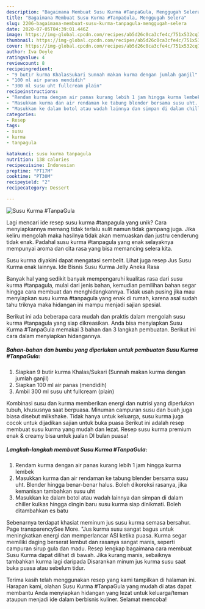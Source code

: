 ```yaml
---
description: "Bagaimana Membuat Susu Kurma #TanpaGula, Menggugah Selera"
title: "Bagaimana Membuat Susu Kurma #TanpaGula, Menggugah Selera"
slug: 2206-bagaimana-membuat-susu-kurma-tanpagula-menggugah-selera
date: 2020-07-05T04:39:01.446Z
image: https://img-global.cpcdn.com/recipes/ab5d26c0ca3cfe4c/751x532cq70/susu-kurma-tanpagula-foto-resep-utama.jpg
thumbnail: https://img-global.cpcdn.com/recipes/ab5d26c0ca3cfe4c/751x532cq70/susu-kurma-tanpagula-foto-resep-utama.jpg
cover: https://img-global.cpcdn.com/recipes/ab5d26c0ca3cfe4c/751x532cq70/susu-kurma-tanpagula-foto-resep-utama.jpg
author: Iva Doyle
ratingvalue: 4
reviewcount: 8
recipeingredient:
- "9 butir kurma KhalasSukari Sunnah makan kurma dengan jumlah ganjil"
- "100 ml air panas mendidih"
- "300 ml susu uht fullcream plain"
recipeinstructions:
- "Rendam kurma dengan air panas kurang lebih 1 jam hingga kurma lembek"
- "Masukkan kurma dan air rendaman ke tabung blender bersama susu uht. Blender hingga benar-benar halus. Boleh dikoreksi rasanya, jika kemanisan tambahkan susu uht"
- "Masukkan ke dalam botol atau wadah lainnya dan simpan di dalam chiller kulkas hingga dingin baru susu kurma siap dinikmati. Boleh ditambahkan es batu"
categories:
- Resep
tags:
- susu
- kurma
- tanpagula

katakunci: susu kurma tanpagula 
nutrition: 138 calories
recipecuisine: Indonesian
preptime: "PT17M"
cooktime: "PT30M"
recipeyield: "2"
recipecategory: Dessert

---
```



![Susu Kurma #TanpaGula](https://img-global.cpcdn.com/recipes/ab5d26c0ca3cfe4c/751x532cq70/susu-kurma-tanpagula-foto-resep-utama.jpg)

Lagi mencari ide resep susu kurma #tanpagula yang unik? Cara menyiapkannya memang tidak terlalu sulit namun tidak gampang juga. Jika keliru mengolah maka hasilnya tidak akan memuaskan dan justru cenderung tidak enak. Padahal susu kurma #tanpagula yang enak selayaknya mempunyai aroma dan cita rasa yang bisa memancing selera kita.

Susu kurma diyakini dapat mengatasi sembelit. Lihat juga resep Jus Susu Kurma enak lainnya. Ide Bisnis Susu Kurma Jelly Aneka Rasa

Banyak hal yang sedikit banyak mempengaruhi kualitas rasa dari susu kurma #tanpagula, mulai dari jenis bahan, kemudian pemilihan bahan segar hingga cara membuat dan menghidangkannya. Tidak usah pusing jika mau menyiapkan susu kurma #tanpagula yang enak di rumah, karena asal sudah tahu triknya maka hidangan ini mampu menjadi sajian spesial.


Berikut ini ada beberapa cara mudah dan praktis dalam mengolah susu kurma #tanpagula yang siap dikreasikan. Anda bisa menyiapkan Susu Kurma #TanpaGula memakai 3 bahan dan 3 langkah pembuatan. Berikut ini cara dalam menyiapkan hidangannya.

<!--inarticleads1-->

##### Bahan-bahan dan bumbu yang diperlukan untuk pembuatan Susu Kurma #TanpaGula:

1. Siapkan 9 butir kurma Khalas/Sukari (Sunnah makan kurma dengan jumlah ganjil)
1. Siapkan 100 ml air panas (mendidih)
1. Ambil 300 ml susu uht fullcream (plain)


Kombinasi susu dan kurma memberikan energi dan nutrisi yang diperlukan tubuh, khususnya saat berpuasa. Minuman campuran susu dan buah juga biasa disebut milkshake. Tidak hanya untuk keluarga, susu kurma juga cocok untuk dijadikan sajian untuk buka puasa Berikut ini adalah resep membuat susu kurma yang mudah dan lezat. Resep susu kurma premium enak &amp; creamy bisa untuk jualan DI bulan puasa! 

<!--inarticleads2-->

##### Langkah-langkah membuat Susu Kurma #TanpaGula:

1. Rendam kurma dengan air panas kurang lebih 1 jam hingga kurma lembek
1. Masukkan kurma dan air rendaman ke tabung blender bersama susu uht. Blender hingga benar-benar halus. Boleh dikoreksi rasanya, jika kemanisan tambahkan susu uht
1. Masukkan ke dalam botol atau wadah lainnya dan simpan di dalam chiller kulkas hingga dingin baru susu kurma siap dinikmati. Boleh ditambahkan es batu


Sebenarnya terdapat khasiat meminum jus susu kurma semasa bersahur. Page transparencySee More. &#34;Jus kurma susu sangat bagus untuk meningkatkan energi dan memperlancar ASI ketika puasa. Kurma segar memiliki daging berserat lembut dan rasanya sangat manis, seperti campuran sirup gula dan madu. Resep lengkap bagaimana cara membuat Susu Kurma dapat dilihat di bawah. Jika kurang manis, sebaiknya tambahkan kurma lagi daripada Disarankan minum jus kurma susu saat buka puasa atau sebelum tidur. 

Terima kasih telah menggunakan resep yang kami tampilkan di halaman ini. Harapan kami, olahan Susu Kurma #TanpaGula yang mudah di atas dapat membantu Anda menyiapkan hidangan yang lezat untuk keluarga/teman ataupun menjadi ide dalam berbisnis kuliner. Selamat mencoba!
